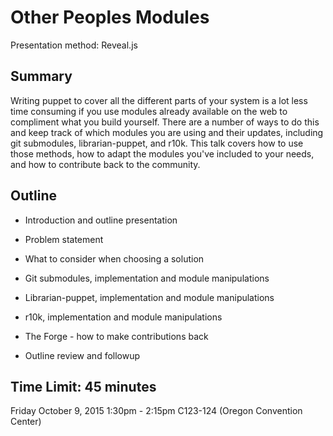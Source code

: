 # Other Peoples Modules
Presentation method: Reveal.js 

## Summary
Writing puppet to cover all the different parts of your system is a lot less time consuming if you use modules already available on the web to compliment what you build yourself. There are a number of ways to do this and keep track of which modules you are using and their updates, including git submodules, librarian-puppet, and r10k. This talk covers how to use those methods, how to adapt the modules you've included to your needs, and how to contribute back to the community.

## Outline
 * Introduction and outline presentation

 * Problem statement
 * What to consider when choosing a solution

 * Git submodules, implementation and module manipulations
 * Librarian-puppet, implementation and module manipulations
 * r10k, implementation and module manipulations

 * The Forge - how to make contributions back

 * Outline review and followup

## Time Limit: 45 minutes
Friday October 9, 2015 1:30pm - 2:15pm 
C123-124 (Oregon Convention Center)
  
   

